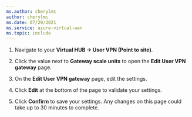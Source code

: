 ```yaml
---
ms.author: cherylmc
author: cherylmc
ms.date: 07/29/2021
ms.service: azure-virtual-wan
ms.topic: include
---
```

1. Navigate to your **Virtual HUB -> User VPN (Point to site)**.

1. Click the value next to **Gateway scale units** to open the **Edit User VPN gateway** page.

1. On the **Edit User VPN gateway** page, edit the settings.

1. Click **Edit** at the bottom of the page to validate your settings.

1. Click **Confirm** to save your settings. Any changes on this page could take up to 30 minutes to complete.